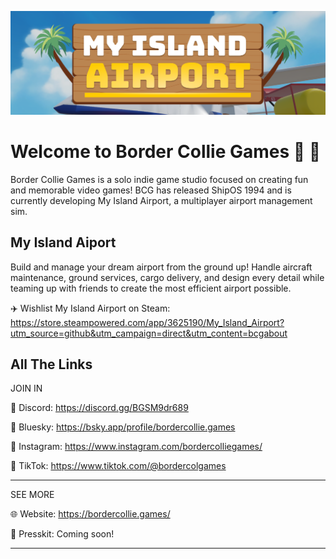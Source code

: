 ![Airport header](./GitHub%20Banner.png)

# Welcome to Border Collie Games 👋 🐾
Border Collie Games is a solo indie game studio focused on creating fun and memorable video games! BCG has released ShipOS 1994 and is currently developing My Island Airport, a multiplayer airport management sim.

## My Island Aiport
Build and manage your dream airport from the ground up! Handle aircraft maintenance, ground services, cargo delivery, and design every detail while teaming up with friends to create the most efficient airport possible.

✈️ Wishlist My Island Airport on Steam: https://store.steampowered.com/app/3625190/My_Island_Airport?utm_source=github&utm_campaign=direct&utm_content=bcgabout


## All The Links

JOIN IN

🎤 Discord: https://discord.gg/BGSM9dr689

📣 Bluesky: https://bsky.app/profile/bordercollie.games

📸 Instagram: https://www.instagram.com/bordercolliegames/

🎥 TikTok: https://www.tiktok.com/@bordercolgames

------------------------------------------------------------

SEE MORE

🌐 Website: https://bordercollie.games/

📝 Presskit: Coming soon!

------------------------------------------------------------



